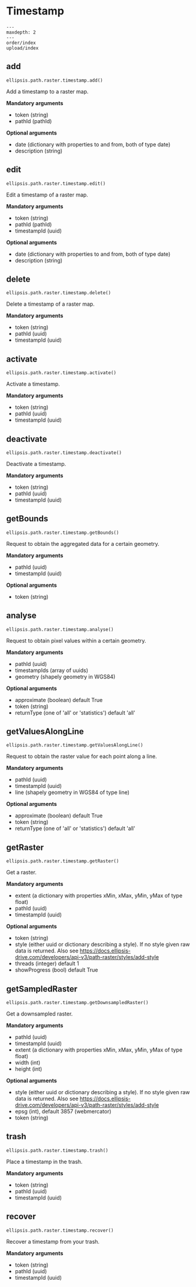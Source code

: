 # Timestamp

```{toctree}
---
maxdepth: 2
---
order/index
upload/index
```

## add

    ellipsis.path.raster.timestamp.add()

Add a timestamp to a raster map.

**Mandatory arguments**

- token (string)
- pathId (pathId)

**Optional arguments**

- date (dictionary with properties to and from, both of type date)
- description (string)

## edit

    ellipsis.path.raster.timestamp.edit()

Edit a timestamp of a raster map.

**Mandatory arguments**

- token (string)
- pathId (pathId)
- timestampId (uuid)

**Optional arguments**

- date (dictionary with properties to and from, both of type date)
- description (string)

## delete

    ellipsis.path.raster.timestamp.delete()

Delete a timestamp of a raster map.

**Mandatory arguments**

- token (string)
- pathId (uuid)
- timestampId (uuid)

## activate

    ellipsis.path.raster.timestamp.activate()

Activate a timestamp.

**Mandatory arguments**

- token (string)
- pathId (uuid)
- timestampId (uuid)

## deactivate

    ellipsis.path.raster.timestamp.deactivate()

Deactivate a timestamp.

**Mandatory arguments**

- token (string)
- pathId (uuid)
- timestampId (uuid)

## getBounds

    ellipsis.path.raster.timestamp.getBounds()

Request to obtain the aggregated data for a certain geometry.

**Mandatory arguments**

- pathId (uuid)
- timestampId (uuid)

**Optional arguments**

- token (string)

## analyse

    ellipsis.path.raster.timestamp.analyse()

Request to obtain pixel values within a certain geometry.

**Mandatory arguments**

- pathId (uuid)
- timestampIds (array of uuids)
- geometry (shapely geometry in WGS84)

**Optional arguments**
- approximate (boolean) default True
- token (string)
- returnType (one of 'all' or 'statistics') default 'all'

## getValuesAlongLine

    ellipsis.path.raster.timestamp.getValuesAlongLine()

Request to obtain the raster value for each point along a line.

**Mandatory arguments**

- pathId (uuid)
- timestampId (uuid)
- line (shapely geometry in WGS84 of type line)

**Optional arguments**
- approximate (boolean) default True
- token (string)
- returnType (one of 'all' or 'statistics') default 'all'

## getRaster

    ellipsis.path.raster.timestamp.getRaster()

Get a raster.

**Mandatory arguments**

- extent (a dictionary with properties xMin, xMax, yMin, yMax of type float)
- pathId (uuid)
- timestampId (uuid)

**Optional arguments**

- token (string)
- style (either uuid or dictionary describing a style). If no style given raw data is returned. Also see https://docs.ellipsis-drive.com/developers/api-v3/path-raster/styles/add-style
- threads (integer) default 1
- showProgress (bool) default True

## getSampledRaster

    ellipsis.path.raster.timestamp.getDownsampledRaster()

Get a downsampled raster.

**Mandatory arguments**

- pathId (uuid)
- timestampId (uuid)
- extent (a dictionary with properties xMin, xMax, yMin, yMax of type float)
- width (int)
- height (int)

**Optional arguments**

- style (either uuid or dictionary describing a style). If no style given raw data is returned. Also see https://docs.ellipsis-drive.com/developers/api-v3/path-raster/styles/add-style
- epsg (int), default 3857 (webmercator)
- token (string)

## trash

    ellipsis.path.raster.timestamp.trash()

Place a timestamp in the trash.

**Mandatory arguments**

- token (string)
- pathId (uuid)
- timestampId (uuid)

## recover

    ellipsis.path.raster.timestamp.recover()

Recover a timestamp from your trash.

**Mandatory arguments**

- token (string)
- pathId (uuid)
- timestampId (uuid)
